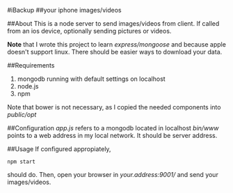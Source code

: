 #iBackup
##your iphone images/videos

##About
This is a node server to send images/videos from client. If called from an ios device, optionally sending pictures or videos.

**Note** that I wrote this project to learn *express/mongoose* and because apple doesn't support linux. There should be easier ways to download your data.

##Requirements
1. mongodb running with default settings on localhost
2. node.js
3. npm

Note that bower is not necessary, as I copied the needed components into *public/opt*

##Configuration
*app.js* refers to a mongodb located in localhost
*bin/www* points to a web address in my local network. It should be server address.

##Usage
If configured appropiately, 

    npm start

should do. Then, open your browser in *your.address:9001/* and send your images/videos.